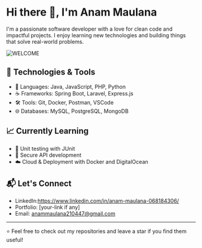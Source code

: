 # Hi there 👋, I'm Anam Maulana

I'm a passionate software developer with a love for clean code and impactful projects. I enjoy learning new technologies and building things that solve real-world problems.

![WELCOME](https://github.com/user-attachments/assets/82bddf48-e1d8-4847-86cc-0b3690b10559)


## 🚀 Technologies & Tools
- 🧠 Languages: Java, JavaScript, PHP, Python
- ☕ Frameworks: Spring Boot, Laravel, Express.js
- 🛠️ Tools: Git, Docker, Postman, VSCode
- 🌐 Databases: MySQL, PostgreSQL, MongoDB

## 📈 Currently Learning
- 🧪 Unit testing with JUnit
- 🔐 Secure API development
- ☁️ Cloud & Deployment with Docker and DigitalOcean

## 📬 Let's Connect
- LinkedIn:https://www.linkedin.com/in/anam-maulana-068184306/
- Portfolio: [your-link if any]
- Email: anammaulana210447@gmail.com

---

⭐ Feel free to check out my repositories and leave a star if you find them useful!
